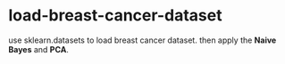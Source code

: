 # load-breast-cancer-dataset
use sklearn.datasets to load breast cancer dataset. then apply the ****Naive Bayes**** and ****PCA****.
